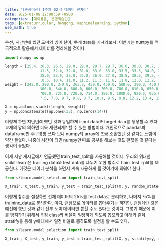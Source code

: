 ```yaml
---
title: "[혼공머신] 1주차 02-2 데이터 전처리"
date: 2025-01-08 12:08:59 +0900
categories: [대외활동, 혼공학습단]
tags: [extracurricular, hongong, machinelearning, python]
use_math: true
---
```



우선, 지난번에 썼던 도미와 빙어 길이, 무게 data를 가져와보자. 이번에는 numpy를 적극적으로 활용해서 데이터를 정리해볼 것이다.

```python
import numpy as np

length = [25.4, 26.3, 26.5, 29.0, 29.0, 29.7, 29.7, 30.0, 30.0, 30.7, 31.0, 31.0, 
                31.5, 32.0, 32.0, 32.0, 33.0, 33.0, 33.5, 33.5, 34.0, 34.0, 34.5, 35.0, 
                35.0, 35.0, 35.0, 36.0, 36.0, 37.0, 38.5, 38.5, 39.5, 41.0, 41.0, 9.8, 
                10.5, 10.6, 11.0, 11.2, 11.3, 11.8, 11.8, 12.0, 12.2, 12.4, 13.0, 14.3, 15.0]
weight = [242.0, 290.0, 340.0, 363.0, 430.0, 450.0, 500.0, 390.0, 450.0, 500.0, 475.0, 500.0, 
                500.0, 340.0, 600.0, 600.0, 700.0, 700.0, 610.0, 650.0, 575.0, 685.0, 620.0, 680.0, 
                700.0, 725.0, 720.0, 714.0, 850.0, 1000.0, 920.0, 955.0, 925.0, 975.0, 950.0, 6.7, 
                7.5, 7.0, 9.7, 9.8, 8.7, 10.0, 9.9, 9.8, 12.2, 13.4, 12.2, 19.7, 19.9]

X = np.column_stack((length, weight))
y = np.concatenate((np.ones(35), np.zeros(14)))
```

이렇게 하면 지난번에 했던 것과 동일하게 input data와 target data를 생성할 수 있다. 교재의 말의 의하면 더욱 세련되게? 할 수 있는 방법이다. 개인적으로 pandas의 dataframe만 주구장창 쓰다 보니 numpy의 array에 조금 소홀했던 것 같다는 느낌이 약간 들었다. 나중에 시간이 되면 numpy만 따로 공부를 해보는 것도 괜찮을 것 같다는 생각이 들었다.

이제 지난 게시글에서 언급했던 train_test_split을 사용해볼 것이다. 우리의 위대한 scikit-learn은 training data와 test data를 나누기 위한 함수로 train_test_split를 제공한다. 이것은 데이터 분석을 하면서 계속 사용하게 될 것이기에 외워야 한다.
```python
from sklearn.model_selection import train_test_split

X_train, X_test, y_train, y_test = train_test_split(X, y, random_state=0)
```

이렇게 함수를 설정하면 전체 데이터의 25%를 test data로 분리하고, 나머지 75%를 training_data로 분리한다. 이때, 랜덤으로 데이터를 뽑아주기는 하지만, 랜덤이란 것은 예전에 했던 것과 같이 전부 도미 데이터만 뽑힐 수도 있다는 것이다. 그렇기 때문에 이를 방지하기 위해서 특정 class의 비율이 일정하게 되도록 뽑으라고 아래와 같이 stratify를 통해 y에 대해서 일정 비율로 뽑히도록 설정을 할 수도 있다. 

```python
from sklearn.model_selection import train_test_split

X_train, X_test, y_train, y_test = train_test_split(X, y, stratify=y, random_state=0)
```